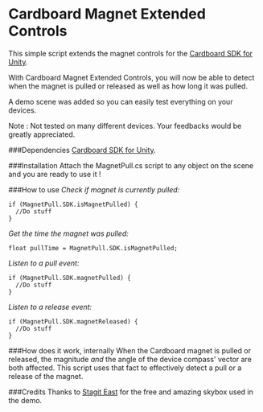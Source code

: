 # Cardboard Magnet Extended Controls
This simple script extends the magnet controls for the [Cardboard SDK for Unity](https://developers.google.com/cardboard/unity/). 

With Cardboard Magnet Extended Controls, you will now be able to detect when the magnet is pulled or released as well as how long it was pulled.

A demo scene was added so you can easily test everything on your devices.

Note : Not tested on many different devices. Your feedbacks would be greatly appreciated. 

###Dependencies
[Cardboard SDK for Unity](https://developers.google.com/cardboard/unity/).

###Installation
Attach the MagnetPull.cs script to any object on the scene and you are ready to use it !

###How to use
*Check if magnet is currently pulled:*
```
if (MagnetPull.SDK.isMagnetPulled) {
  //Do stuff
}
```

*Get the time the magnet was pulled:*
```
float pullTime = MagnetPull.SDK.isMagnetPulled;
```

*Listen to a pull event:*
```
if (MagnetPull.SDK.magnetPulled) {
  //Do stuff
}
```

*Listen to a release event:*
```
if (MagnetPull.SDK.magnetReleased) {
  //Do stuff
}
```

###How does it work, internally
When the Cardboard magnet is pulled or released, the magnitude *and* the angle of the device compass' vector are both affected. This script uses that fact to effectively detect a pull or a release of the magnet.

###Credits
Thanks to <a href="https://www.assetstore.unity3d.com/en/#!/content/53752" target="_blank">Stagit East</a> for the free and amazing skybox used in the demo. 

